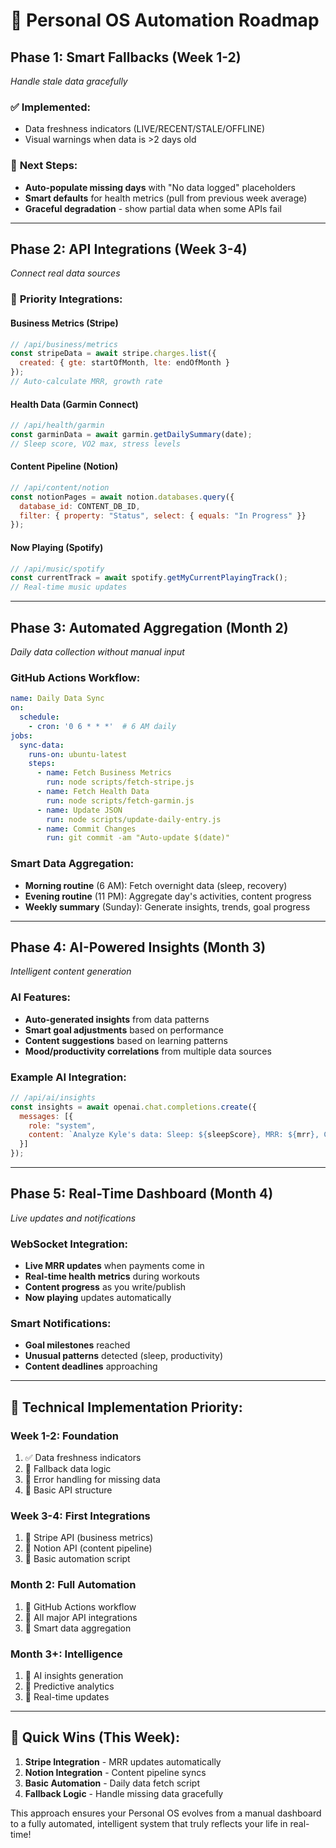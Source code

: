 # 🤖 Personal OS Automation Roadmap

## **Phase 1: Smart Fallbacks (Week 1-2)**
*Handle stale data gracefully*

### ✅ **Implemented:**
- Data freshness indicators (LIVE/RECENT/STALE/OFFLINE)
- Visual warnings when data is >2 days old

### 🔄 **Next Steps:**
- **Auto-populate missing days** with "No data logged" placeholders
- **Smart defaults** for health metrics (pull from previous week average)
- **Graceful degradation** - show partial data when some APIs fail

---

## **Phase 2: API Integrations (Week 3-4)**
*Connect real data sources*

### 🎯 **Priority Integrations:**

#### **Business Metrics (Stripe)**
```javascript
// /api/business/metrics
const stripeData = await stripe.charges.list({
  created: { gte: startOfMonth, lte: endOfMonth }
});
// Auto-calculate MRR, growth rate
```

#### **Health Data (Garmin Connect)**
```javascript
// /api/health/garmin
const garminData = await garmin.getDailySummary(date);
// Sleep score, VO2 max, stress levels
```

#### **Content Pipeline (Notion)**
```javascript
// /api/content/notion
const notionPages = await notion.databases.query({
  database_id: CONTENT_DB_ID,
  filter: { property: "Status", select: { equals: "In Progress" }}
});
```

#### **Now Playing (Spotify)**
```javascript
// /api/music/spotify
const currentTrack = await spotify.getMyCurrentPlayingTrack();
// Real-time music updates
```

---

## **Phase 3: Automated Aggregation (Month 2)**
*Daily data collection without manual input*

### **GitHub Actions Workflow:**
```yaml
name: Daily Data Sync
on:
  schedule:
    - cron: '0 6 * * *'  # 6 AM daily
jobs:
  sync-data:
    runs-on: ubuntu-latest
    steps:
      - name: Fetch Business Metrics
        run: node scripts/fetch-stripe.js
      - name: Fetch Health Data  
        run: node scripts/fetch-garmin.js
      - name: Update JSON
        run: node scripts/update-daily-entry.js
      - name: Commit Changes
        run: git commit -am "Auto-update $(date)"
```

### **Smart Data Aggregation:**
- **Morning routine** (6 AM): Fetch overnight data (sleep, recovery)
- **Evening routine** (11 PM): Aggregate day's activities, content progress
- **Weekly summary** (Sunday): Generate insights, trends, goal progress

---

## **Phase 4: AI-Powered Insights (Month 3)**
*Intelligent content generation*

### **AI Features:**
- **Auto-generated insights** from data patterns
- **Smart goal adjustments** based on performance
- **Content suggestions** based on learning patterns
- **Mood/productivity correlations** from multiple data sources

### **Example AI Integration:**
```javascript
// /api/ai/insights
const insights = await openai.chat.completions.create({
  messages: [{
    role: "system",
    content: `Analyze Kyle's data: Sleep: ${sleepScore}, MRR: ${mrr}, Content: ${contentProgress}. Generate 1 insight.`
  }]
});
```

---

## **Phase 5: Real-Time Dashboard (Month 4)**
*Live updates and notifications*

### **WebSocket Integration:**
- **Live MRR updates** when payments come in
- **Real-time health metrics** during workouts
- **Content progress** as you write/publish
- **Now playing** updates automatically

### **Smart Notifications:**
- **Goal milestones** reached
- **Unusual patterns** detected (sleep, productivity)
- **Content deadlines** approaching

---

## **🔧 Technical Implementation Priority:**

### **Week 1-2: Foundation**
1. ✅ Data freshness indicators
2. 🔄 Fallback data logic
3. 🔄 Error handling for missing data
4. 🔄 Basic API structure

### **Week 3-4: First Integrations**
1. 🎯 Stripe API (business metrics)
2. 🎯 Notion API (content pipeline)
3. 🎯 Basic automation script

### **Month 2: Full Automation**
1. 🎯 GitHub Actions workflow
2. 🎯 All major API integrations
3. 🎯 Smart data aggregation

### **Month 3+: Intelligence**
1. 🎯 AI insights generation
2. 🎯 Predictive analytics
3. 🎯 Real-time updates

---

## **🚀 Quick Wins (This Week):**

1. **Stripe Integration** - MRR updates automatically
2. **Notion Integration** - Content pipeline syncs
3. **Basic Automation** - Daily data fetch script
4. **Fallback Logic** - Handle missing data gracefully

This approach ensures your Personal OS evolves from a manual dashboard to a fully automated, intelligent system that truly reflects your life in real-time! 